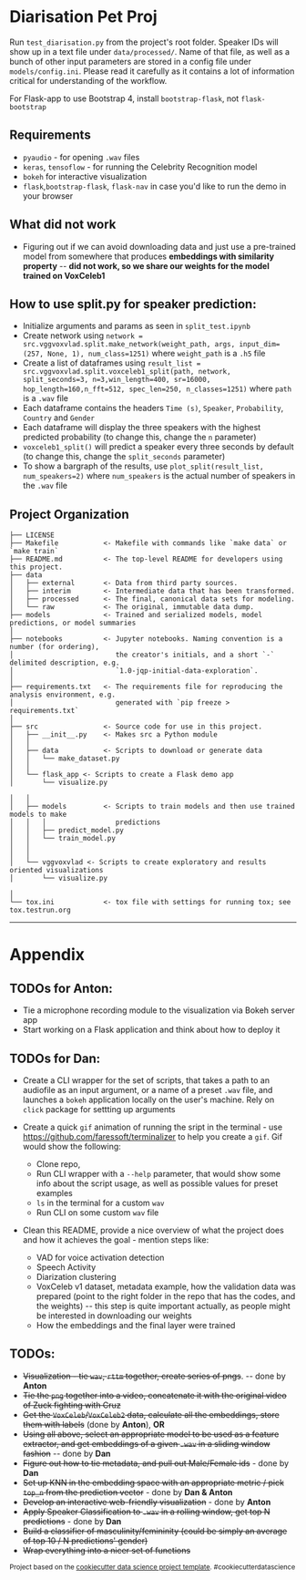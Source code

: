 Diarisation Pet Proj
==============================
Run `test_diarisation.py` from the project's root folder. Speaker IDs will show up in a text file under `data/processed/`.
Name of that file, as well as a bunch of other input parameters are stored in a config file under `models/config.ini`.
Please read it carefully as it contains a lot of information critical for understanding of the workflow.


For Flask-app to use Bootstrap 4, install `bootstrap-flask`, not `flask-bootstrap`

##  Requirements
- `pyaudio` - for opening `.wav` files
- `keras`, `tensoflow` - for running the Celebrity Recognition model
- `bokeh` for interactive visualization 
- `flask`,`bootstrap-flask`, `flask-nav` in case you'd like to run the demo in your browser


## What did not work
- Figuring out if we can avoid downloading data and just use a pre-trained model from somewhere that produces 
    **embeddings with similarity property** -- **did not work, so we share our weights for the model trained on VoxCeleb1**



## How to use split.py for speaker prediction:

- Initialize arguments and params as seen in `split_test.ipynb`
- Create network using `network = src.vggvoxvlad.split.make_network(weight_path, args, input_dim=(257, None, 1), num_class=1251)` where `weight_path` is a `.h5` file
- Create a list of dataframes using `result_list = src.vggvoxvlad.split.voxceleb1_split(path, network, split_seconds=3, n=3,win_length=400, sr=16000, hop_length=160,n_fft=512, spec_len=250, n_classes=1251)` where `path` is a `.wav` file
- Each dataframe contains the headers `Time (s)`,     `Speaker`, `Probability`, `Country` and  `Gender`
- Each dataframe will display the three speakers with the highest predicted probability (to change this, change the `n` parameter)
- `voxceleb1_split()` will predict a speaker every three seconds by default (to change this, change the `split_seconds` parameter)
- To show a bargraph of the results, use `plot_split(result_list, num_speakers=2)` where `num_speakers` is the actual number of speakers in the `.wav` file


Project Organization
------------

    ├── LICENSE
    ├── Makefile           <- Makefile with commands like `make data` or `make train`
    ├── README.md          <- The top-level README for developers using this project.
    ├── data
    │   ├── external       <- Data from third party sources.
    │   ├── interim        <- Intermediate data that has been transformed.
    │   ├── processed      <- The final, canonical data sets for modeling.
    │   └── raw            <- The original, immutable data dump.
    ├── models             <- Trained and serialized models, model predictions, or model summaries
    │
    ├── notebooks          <- Jupyter notebooks. Naming convention is a number (for ordering),
    │                         the creator's initials, and a short `-` delimited description, e.g.
    │                         `1.0-jqp-initial-data-exploration`.
    │
    ├── requirements.txt   <- The requirements file for reproducing the analysis environment, e.g.
    │                         generated with `pip freeze > requirements.txt`
    │
    ├── src                <- Source code for use in this project.
    │   ├── __init__.py    <- Makes src a Python module
    │   │
    │   ├── data           <- Scripts to download or generate data
    │   │   └── make_dataset.py
    │   │
    │   └── flask_app <- Scripts to create a Flask demo app
    │       └── visualize.py
    
    │   │
    │   ├── models         <- Scripts to train models and then use trained models to make
    │   │   │                 predictions
    │   │   ├── predict_model.py
    │   │   └── train_model.py
    │   │
    │   │
    │   └── vggvoxvlad <- Scripts to create exploratory and results oriented visualizations
    │       └── visualize.py
    
    │
    └── tox.ini            <- tox file with settings for running tox; see tox.testrun.org


--------


# Appendix


## TODOs for Anton:

- Tie a microphone recording module to the visualization via Bokeh server app
- Start working on a Flask application and think about how to deploy it 
 

## TODOs for Dan:

- Create a CLI wrapper for the set of scripts, that takes a path to an audiofile as an input argument, or a name of a preset `.wav` file, and launches a `bokeh` application locally on the user's machine. Rely on `click` package for settting up arguments

- Create a quick `gif` animation of running the sript in the terminal - use https://github.com/faressoft/terminalizer to help you create a `gif`. Gif would show the following:
    - Clone repo,
    - Run CLI wrapper with a `--help` parameter, that would show some info about the script usage, as well as possible values for preset examples
    - `ls` in the terminal for a custom `wav`
    - Run CLI on some custom `wav` file

- Clean this README, provide a nice overview of what the project does and how it achieves the goal - mention steps like:
    - VAD for voice activation detection
    - Speech Activity
    - Diarization clustering
    - VoxCeleb v1 dataset, metadata example, how the validation data was prepared (point to the right folder in the repo that has the codes, and the weights) -- this step is quite important actually, as people might be interested in downloading our weights
    - How the embeddings and the final layer were trained


## TODOs:

- ~~Visualization - tie `wav`, `rttm` together, create series of pngs~~. -- done by __Anton__
- ~~Tie the `png` together into a video, concatenate it with the original video of Zuck fighting with Cruz~~
- ~~Get the `VoxCeleb`/`VoxCeleb2` data, calculate all the embeddings, store them with labels~~ (done by __Anton__), **OR**
- ~~Using all above, select an appropriate model to be used as a feature extractor, and get embeddings of a given `.wav` 
in a sliding window fashion~~ -- done by __Dan__
- ~~Figure out how to tie metadata, and pull out Male/Female ids~~ - done by __Dan__
- ~~Set up KNN in the embedding space with an appropriate metric / pick `top_n` from the prediction vector~~ - done by __Dan & Anton__
- ~~Develop an interactive web-friendly visualization~~ - done by __Anton__
- ~~Apply Speaker Classification to `.wav` in a rolling window, get top N predictions~~ - done by __Dan__
- ~~Build a classifier of masculinity/femininity (could be simply an average of top 10 / N predictions' gender)~~
- ~~Wrap everything into a nicer set of functions~~





<p><small>Project based on the <a target="_blank" href="https://drivendata.github.io/cookiecutter-data-science/">cookiecutter data science project template</a>. #cookiecutterdatascience</small></p>
